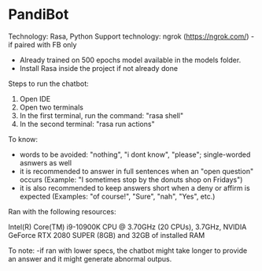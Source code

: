 # PandiBot

Technology: Rasa, Python
Support technology: ngrok (https://ngrok.com/) - if paired with FB only

- Already trained on 500 epochs model available in the models folder.
- Install Rasa inside the project if not already done

Steps to run the chatbot:
1. Open IDE
2. Open two terminals
3. In the first terminal, run the command: "rasa shell"
4. In the second terminal: "rasa run actions"

To know:
- words to be avoided: "nothing", "i dont know", "please"; single-worded asnwers as well
- it is recommended to answer in full sentences when an "open question" occurs (Example: "I sometimes stop by the donuts shop on Fridays")
- it is also recommended to keep answers short when a deny or affirm is expected (Examples: "of course!", "Sure", "nah", "Yes", etc.)

Ran with the following resources:

Intel(R) Core(TM) i9-10900K CPU @ 3.70GHz (20 CPUs), 3.7GHz,
NVIDIA GeForce RTX 2080 SUPER (8GB) and 32GB of installed RAM

To note:
-if ran with lower specs, the chatbot might take longer to provide an answer and it might generate abnormal outpus.
